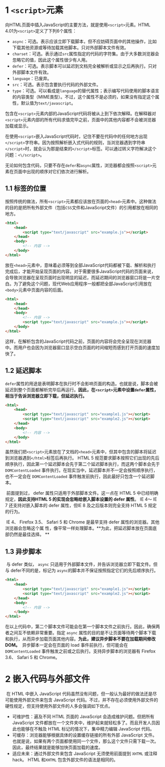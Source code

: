 # 1 `<script>`元素

​	向HTML页面中插入JavaScript的主要方法，就是使用`<script>`元素。HTML 4.01为`<script>`定义了下列6个属性：

- `async`：可选。表示应该立即下载脚本，但不应妨碍页面中的其他操作，比如下载其他资源或等待加载其他脚本。只对外部脚本文件有效。
- `charset`：可选。表示通过`src`属性指定的代码的字符集。由于大多数浏览器会忽略它的值，因此这个属性很少有人用。
- `defer`：可选。表示脚本可以延迟到文档完全被解析或显示之后再执行。只对外部脚本文件有效。
- `language`：已废弃。
- `src`：可选。表示包含要执行代码的外部文件。
- `type`：可选。可以看成是`language`的替代属性；表示编写代码使用的脚本语言的内容类型（MIME类型）。不过，这个属性不是必须的，如果没有指定这个属性，默认值为`text/javascript`。

​    包含在`<script>`元素内部的JavaScript代码将被从上到下依次解释。在解释器对`<script>`元素内部的所有代码求值完毕之前，页面中的其他内容都不会被浏览器加载或显示。

​	在使用`<script>`嵌入JavaScript代码时，记住不要在代码中的任何地方出现`</script>`字符串。因为按照解析嵌入式代码的规则，当浏览器遇到字符串`</script>`时，就会认为那是结束的`</script>`标签。可以通过转义字符解决这个问题：`<\/script>`。

​	无论如何包含代码，只要不存在`defer`和`async`属性，浏览器都会按照`<script>`元素在页面中出现的顺序对它们依次进行解析。

## 1.1 标签的位置

​	按照传统的做法，所有`<script>`元素都应该放在页面的`<head>`元素中。这种做法的目的是把所有外部文件（包括`CSS`文件和JavaScript文件）的引用都放在相同的地方。

~~~html
<html>
    <head>
        <script type="text/javascript" src="example.js"></script>
    </head>
    <body>
        <!-- 内容 -->
    </body>
</html>
~~~

​	放在`<head>`元素中，意味着必须等到全部JavaScript代码都被下载、解析和执行完成后，才能开始呈现页面的内容。对于需要很多JavaScript代码的页面来说，会导致浏览器在呈现页面时出现明显的延迟，而延迟期间的浏览器窗口将是一片空白。为了避免这个问题，现代Web应用程序一般都把全部JavaScript引用放在`<body>`元素中页面内容的后面。

~~~html
<html>
    <head>
    </head>
    <body>
        <!-- 内容 -->
        <script type="text/javascript" src="example.js"></script>
    </body>
</html>
~~~

​	这样，在解析包含的JavaScript代码之前，页面的内容将会完全呈现在浏览器中。而用户也会因为浏览器窗口显示空白页面的时间缩短而感到打开页面的速度加快了。

## 1.2 延迟脚本

​	`defer`属性的用途是表明脚本在执行时不会影响页面的构造。也就是说，脚本会被延迟到整个页面都解析完毕后再运行。**因此，在`<script>`元素中设置`defer`属性，相当于告诉浏览器立即下载，但延迟执行。**

~~~html
<html>
    <head>
        <script type="text/javascript" src="example1.js"></script>
        <script type="text/javascript" src="example2.js"></script>
    </head>
    <body>
        <!-- 内容 -->
    </body>
</html>
~~~

​	虽然我们把`<script>`元素放在了文档的`<head>`元素中，但其中包含的脚本将延迟到浏览器遇到`</html>`标签后再执行。 HTML 5 规范要求脚本按照它们出现的先后顺序执行，因此第一个延迟脚本会先于第二个延迟脚本执行，而这两个脚本会先于 `DOMContentLoaded` 事件执行。在现实当中，延迟脚本并不一定会按照顺序执行，也不一定会在 `DOMContentLoaded` 事件触发前执行，因此最好只包含一个延迟脚本。

​	前面提到过， defer 属性只适用于外部脚本文件。这一点在 HTML 5 中已经明确规定，**因此支持HTML 5 的实现会忽略给嵌入脚本设置的 defer 属性**。 IE 4～ IE 7 还支持对嵌入脚本的 defer 属性，但IE 8 及之后版本则完全支持 HTML 5 规定的行为。

​	IE 4、 Firefox 3.5、 Safari 5 和 Chrome 是最早支持 defer 属性的浏览器。其他浏览器会忽略这个属
性，像平常一样处理脚本。**为此，把延迟脚本放在页面底部仍然是最佳选择。  **

## 1.3 异步脚本

​	与 defer 类似， `async` 只适用于外部脚本文件，并告诉浏览器立即下载文件。但与 defer不同的是，标记为 `async`的脚本并不保证按照指定它们的先后顺序执行。

~~~html
<html>
    <head>
        <script type="text/javascript" src="example1.js"></script>
        <script type="text/javascript" src="example2.js"></script>
    </head>
    <body>
        <!-- 内容 -->
    </body>
</html>
~~~

​	在以上代码中，第二个脚本文件可能会在第一个脚本文件之前执行。因此，确保两者之间互不依赖非常重要。指定 `async` 属性的目的是不让页面等待两个脚本下载和执行，从而异步加载页面其他内容。**为此，建议异步脚本不要在加载期间修改 DOM。**
​	异步脚本一定会在页面的 load 事件前执行，但可能会在 `DOMContentLoaded` 事件触发之前或之后执行。支持异步脚本的浏览器有 Firefox 3.6、 Safari 5 和 Chrome。  

# 2 嵌入代码与外部文件

​	在 HTML 中嵌入 JavaScript 代码虽然没有问题，但一般认为最好的做法还是尽可能使用外部文件来包含 JavaScript 代码。不过，并不存在必须使用外部文件的硬性规定，但支持使用外部文件的人多会强调如下优点。

- 可维护性：遍及不同 HTML 页面的 JavaScript 会造成维护问题。但把所有 JavaScript 文件都放在一个文件夹中，维护起来就轻松多了。而且开发人员因此也能够在不触及 HTML 标记的情况下，集中精力编辑 JavaScript 代码。
- 可缓存：浏览器能够根据具体的设置缓存链接的所有外部 JavaScript 文件。也就是说，如果有两个页面都使用同一个文件，那么这个文件只需下载一次。因此，最终结果就是能够加快页面加载的速度。
- 适应未来：通过外部文件来包含 JavaScript 无须使用前面提到 `XHTML` 或注释 hack。 HTML 和`XHTML` 包含外部文件的语法是相同的。  